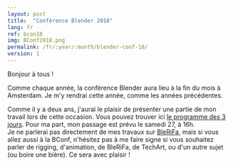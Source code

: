 ```yaml
---
layout: post
title:  "Conférence Blender 2018"
lang: fr
ref: bcon18
img: BConf2018.png
permalink: /fr/:year/:month/blender-conf-18/
version: 1
---
```


Bonjour à tous !

Comme chaque année, la conférence Blender aura lieu à la fin du mois à Amsterdam. Je m'y rendrai cette année, comme les années précédentes.  

Comme il y a deux ans, j'aurai le plaisir de présenter une partie de mon travail lors de cette occasion. Vous pouvez trouver ici [le programme des 3 jours][1].  Pour ma part, mon passage est prévu le samedi 27, à 16h.  
Je ne parlerai pas directement de mes travaux sur [BleRiFa][2], mais si vous allez aussi à la BConf, n'hésitez pas à me faire signe si vous souhaitez parler de rigging, d'animation, de BleRiFa, de TechArt, ou d'un autre sujet (ou boire une bière). Ce sera avec plaisir !

[1]: https://www.blender.org/conference/2018/schedule
[2]: http://BleRiFa.com
